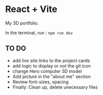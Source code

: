 # React + Vite

My 3D portfolio.

In the terminal, run : `npm run dev`

## TO DO

- add live site links to the project cards
- add logic to display or not the git icon
- change Hero computer 3D model
- Add picture in the "about me" section
- Review font-sizes, spacing
- Finally: Clean up, delete unecessary files
